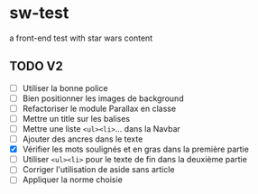 # sw-test
a front-end test with star wars content

## TODO V2
- [ ] Utiliser la bonne police
- [ ] Bien positionner les images de background
- [ ] Refactoriser le module Parallax en classe
- [ ] Mettre un title sur les balises <a />
- [ ] Mettre une liste ``<ul><li>``... dans la Navbar
- [ ] Ajouter des ancres dans le texte
- [x] Vérifier les mots soulignés et en gras dans la première partie
- [ ] Utiliser ``<ul><li>`` pour le texte de fin dans la deuxième partie
- [ ] Corriger l'utilisation de aside sans article
- [ ] Appliquer la norme choisie
